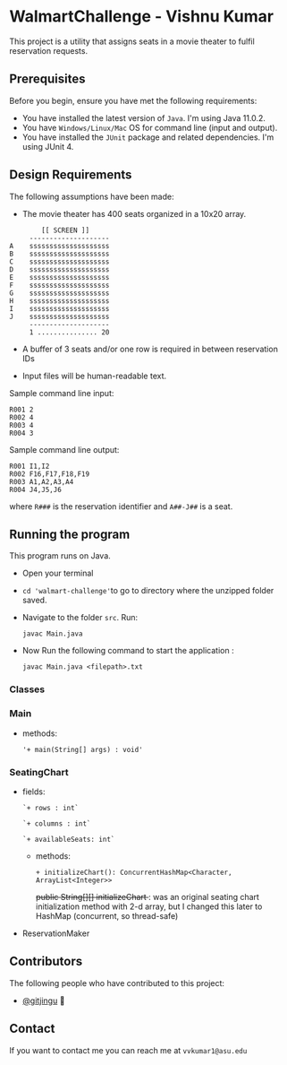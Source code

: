 # WalmartChallenge - Vishnu Kumar

This project is a utility that assigns seats in a movie theater to fulfil reservation requests.
## Prerequisites

Before you begin, ensure you have met the following requirements:
* You have installed the latest version of `Java`. I'm using Java 11.0.2.
* You have `Windows/Linux/Mac` OS for command line (input and output).
* You have installed the `JUnit` package and related dependencies. I'm using JUnit 4. 

## Design Requirements

The following assumptions have been made:

* The movie theater has 400 seats organized in a 10x20 array.
````
        [[ SCREEN ]]
     --------------------
A    ssssssssssssssssssss 
B    ssssssssssssssssssss 
C    ssssssssssssssssssss 
D    ssssssssssssssssssss 
E    ssssssssssssssssssss 
F    ssssssssssssssssssss 
G    ssssssssssssssssssss 
H    ssssssssssssssssssss 
I    ssssssssssssssssssss 
J    ssssssssssssssssssss 
     --------------------
     1 ............... 20
````
* A buffer of 3 seats and/or one row is required in between reservation IDs
 
* Input files will be human-readable text. 

Sample command line input:
```
R001 2 
R002 4 
R003 4 
R004 3
```

Sample command line output:
```
R001 I1,I2
R002 F16,F17,F18,F19 
R003 A1,A2,A3,A4 
R004 J4,J5,J6
```

where `R###` is the reservation identifier and `A##-J##` is a seat.

## Running the program
 This program runs on Java. 
* Open your terminal
* `cd 'walmart-challenge'`to go to  directory where the unzipped folder saved. 

* Navigate to the folder `src`.
Run:
  ```
  javac Main.java
   ```

 * Now Run the following command to start the application
 :
   ```
   javac Main.java <filepath>.txt
    ```
    
### Classes


### Main
  * methods:
    
        '+ main(String[] args) : void'
        
### SeatingChart
  * fields:
    
        `+ rows : int`
        
        `+ columns : int`
        
        `+ availableSeats: int`
    * methods:
    
       `+ initializeChart(): ConcurrentHashMap<Character, ArrayList<Integer>>`
        
        <strike> public String[][] initializeChart </strike> : was an original seating chart initialization method with 2-d array, 
        but I changed this later to HashMap (concurrent, so thread-safe)
        
* ReservationMaker 

## Contributors
The following people who have contributed to this project:

* [@gitjingu](https://github.com/gitjingu) 📖

## Contact

If you want to contact me you can reach me at `vvkumar1@asu.edu`
